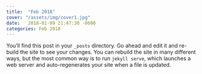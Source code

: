 ```yaml
---
title:  "Feb 2018"
cover: "/assets/img/cover1.jpg"
date:   2018-01-09 21:47:30 -0600
categories: Feb 2018
---
```

You’ll find this post in your `_posts` directory. Go ahead and edit it and re-build the site to see your changes. You can rebuild the site in many different ways, but the most common way is to run `jekyll serve`, which launches a web server and auto-regenerates your site when a file is updated.
